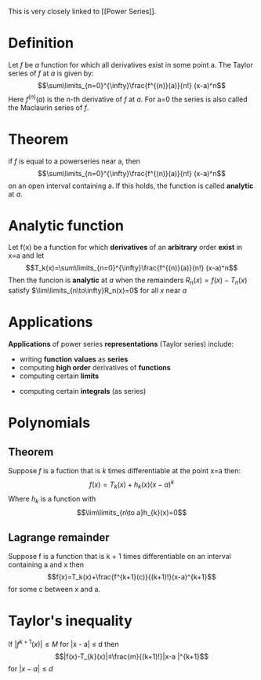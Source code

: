This is very closely linked to [[Power Series]]. 
# Definition
Let *f* be *a* function for which all derivatives exist in some point a. 
The Taylor series of *f* at *a* is given by:$$\sum\limits_{n=0}^{\infty}\frac{f^{(n)}(a)}{n!} (x-a)^n$$ Here $f^{(n)}(a)$ is the n-th derivative of $f$ at $a$.
For a=0 the series is also called the Maclaurin series of $f$.
# Theorem
if $f$ is equal to a powerseries near a, then$$\sum\limits_{n=0}^{\infty}\frac{f^{(n)}(a)}{n!} (x-a)^n$$ on an open interval containing a. 
If this holds, the function is called **analytic** at $a$.
# Analytic function
Let f(x) be a function for which **derivatives** of an **arbitrary** order **exist** in x=a and let $$T_k(x)=\sum\limits_{n=0}^{\infty}\frac{f^{(n)}(a)}{n!} (x-a)^n$$Then the funcion is **analytic** at *a* when the remainders $R_n(x)=f(x)-T_n(x)$ satisfy $\lim\limits_{n\to\infty}R_n(x)=0$ for all *x* near *a*
# Applications
**Applications** of power series **representations** (Taylor series) include:
-   ﻿﻿writing **function** **values** as **series**
-   ﻿﻿computing **high order** derivatives of **functions**
-   computing certain **limits**  
*   computing certain **integrals** (as series)
# Polynomials 
## Theorem
Suppose *f* is a fuction that is *k* times differentiable at the point x=a then: $$f(x)=T_k(x)+h_k(x)(x-a)^k$$ Where $h_k$ is a function with$$\lim\limits_{n\to a}h_{k}(x)=0$$
## Lagrange remainder
Suppose f is a function that is k + 1 times differentiable on an interval containing a and x then$$f(x)=T_k(x)+\frac{f^{k+1}(c)}{(k+1)!}(x-a)^{k+1}$$for some c between x and a.
# Taylor's inequality
If $|f^{k+1}(x)|≤M$ for |x - a| ≤ d then$$|f(x)-T_{k}(x)|≤\frac{m}{(k+1)!}|x-a |^{k+1}$$for $|x-a|≤d$ 